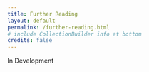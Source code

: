 ```yaml
---
title: Further Reading
layout: default
permalink: /further-reading.html
# include CollectionBuilder info at bottom
credits: false
---
```


In Development